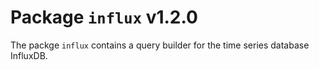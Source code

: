 # Package `influx` v1.2.0

The packge `influx` contains a query builder for the time series database InfluxDB.
